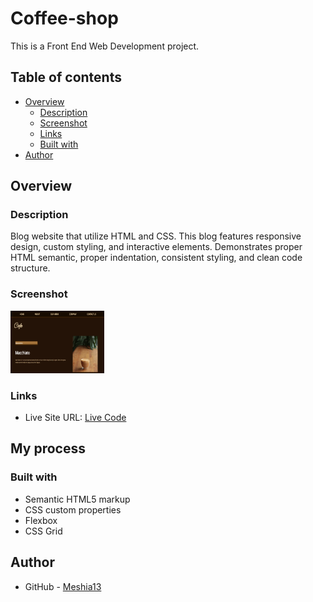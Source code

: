 # Coffee-shop

This is a Front End Web Development project.

## Table of contents

- [Overview](#overview)
  - [Description](#description)
  - [Screenshot](#screenshot)
  - [Links](#links)
  - [Built with](#built-with)
- [Author](#author)


## Overview

### Description

Blog website that utilize HTML and CSS. This blog features responsive design, custom styling, and interactive elements. Demonstrates proper HTML semantic, proper indentation, consistent styling, and clean code structure.

### Screenshot

<img src="/assets/images/Screenshot.png" width="150" height="100">

### Links

- Live Site URL: [Live Code](https://meshia13.github.io/coffee_shop/)

## My process

### Built with

- Semantic HTML5 markup
- CSS custom properties
- Flexbox
- CSS Grid


## Author

- GitHub - [Meshia13](https://github.com/Meshia13)

